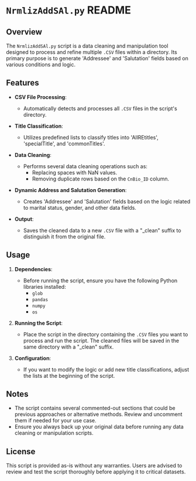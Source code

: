 # `NrmlizAddSAl.py` README

## Overview

The `NrmlizAddSAl.py` script is a data cleaning and manipulation tool designed to process and refine multiple `.CSV` files within a directory. Its primary purpose is to generate 'Addressee' and 'Salutation' fields based on various conditions and logic.

## Features

- **CSV File Processing**: 
  - Automatically detects and processes all `.CSV` files in the script's directory.

- **Title Classification**: 
  - Utilizes predefined lists to classify titles into 'AllREtitles', 'specialTitle', and 'commonTitles'.

- **Data Cleaning**: 
  - Performs several data cleaning operations such as:
    * Replacing spaces with NaN values.
    * Removing duplicate rows based on the `CnBio_ID` column.

- **Dynamic Address and Salutation Generation**: 
  - Creates 'Addressee' and 'Salutation' fields based on the logic related to marital status, gender, and other data fields.

- **Output**: 
  - Saves the cleaned data to a new `.CSV` file with a "_clean" suffix to distinguish it from the original file.

## Usage

1. **Dependencies**: 
   - Before running the script, ensure you have the following Python libraries installed:
     * `glob`
     * `pandas`
     * `numpy`
     * `os`

2. **Running the Script**: 
   - Place the script in the directory containing the `.CSV` files you want to process and run the script. The cleaned files will be saved in the same directory with a "_clean" suffix.

3. **Configuration**: 
   - If you want to modify the logic or add new title classifications, adjust the lists at the beginning of the script.

## Notes

- The script contains several commented-out sections that could be previous approaches or alternative methods. Review and uncomment them if needed for your use case.
- Ensure you always back up your original data before running any data cleaning or manipulation scripts.

## License

This script is provided as-is without any warranties. Users are advised to review and test the script thoroughly before applying it to critical datasets.
